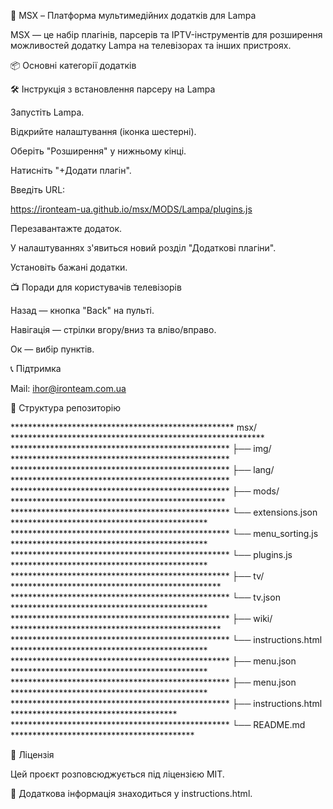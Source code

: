 🌟 MSX – Платформа мультимедійних додатків для Lampa

MSX — це набір плагінів, парсерів та IPTV-інструментів для розширення можливостей додатку Lampa на телевізорах та інших пристроях.


📦 Основні категорії додатків



🛠️ Інструкція з встановлення парсеру на Lampa

Запустіть Lampa.

Відкрийте налаштування (іконка шестерні).

Оберіть "Розширення" у нижньому кінці.

Натисніть "+Додати плагін".

Введіть URL:

https://ironteam-ua.github.io/msx/MODS/Lampa/plugins.js

Перезавантажте додаток.

У налаштуваннях з'явиться новий розділ "Додаткові плагіни".

Установіть бажані додатки.

📺 Поради для користувачів телевізорів

Назад — кнопка "Back" на пульті.

Навігація — стрілки вгору/вниз та вліво/вправо.

Ок — вибір пунктів.

📞 Підтримка

Mail: ihor@ironteam.com.ua

📂 Структура репозиторію

***************************************************  msx/  **********************************************************
**************************************************      ├── img/                  **************************************************
**************************************************      ├── lang/                  **************************************************
**************************************************      ├── mods/                  *************************************************
**************************************************         └── extensions.json            *********************************************
**************************************************         └── menu_sorting.js            *********************************************
**************************************************         └── plugins.js           *********************************************
**************************************************      ├── tv/                  ************************************************
**************************************************         └── tv.json           *********************************************
**************************************************      ├── wiki/                  ************************************************
**************************************************          └── instructions.html         *********************************************
**************************************************      ├── menu.json              *********************************************
**************************************************      ├── menu.json              *********************************************
**************************************************      ├── instructions.html      **************************************
**************************************************      └── README.md              ******************************************

📄 Ліцензія

Цей проєкт розповсюджується під ліцензією MIT.

📃 Додаткова інформація знаходиться у instructions.html.

